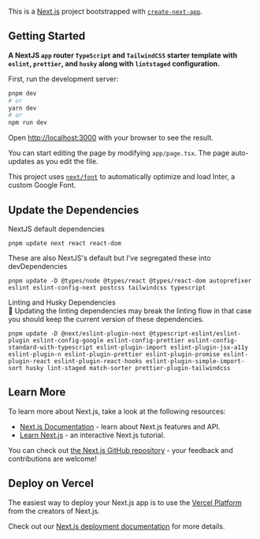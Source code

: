 This is a [Next.js](https://nextjs.org/) project bootstrapped with [`create-next-app`](https://github.com/vercel/next.js/tree/canary/packages/create-next-app).

## Getting Started

**A NextJS `app` router `TypeScript` and `TailwindCSS` starter template with `eslint`, `prettier`, and `husky` along with `lintstaged` configuration.**

First, run the development server:

```bash
pnpm dev
# or
yarn dev
# or
npm run dev
```

Open [http://localhost:3000](http://localhost:3000) with your browser to see the result.

You can start editing the page by modifying `app/page.tsx`. The page auto-updates as you edit the file.

This project uses [`next/font`](https://nextjs.org/docs/basic-features/font-optimization) to automatically optimize and load Inter, a custom Google Font.

## Update the Dependencies

NextJS default dependencies
```shell
pnpm update next react react-dom
```

These are also NextJS's default but I've segregated these into devDependencies
```shell
pnpm update -D @types/node @types/react @types/react-dom autoprefixer eslint eslint-config-next postcss tailwindcss typescript
```

Linting and Husky Dependencies<br/>
📝 Updating the linting dependencies may break the linting flow in that case you should keep the current version of these dependencies.
```shell
pnpm update -D @next/eslint-plugin-next @typescript-eslint/eslint-plugin eslint-config-google eslint-config-prettier eslint-config-standard-with-typescript eslint-plugin-import eslint-plugin-jsx-a11y eslint-plugin-n eslint-plugin-prettier eslint-plugin-promise eslint-plugin-react eslint-plugin-react-hooks eslint-plugin-simple-import-sort husky lint-staged match-sorter prettier-plugin-tailwindcss
```

## Learn More

To learn more about Next.js, take a look at the following resources:

- [Next.js Documentation](https://nextjs.org/docs) - learn about Next.js features and API.
- [Learn Next.js](https://nextjs.org/learn) - an interactive Next.js tutorial.

You can check out [the Next.js GitHub repository](https://github.com/vercel/next.js/) - your feedback and contributions are welcome!

## Deploy on Vercel

The easiest way to deploy your Next.js app is to use the [Vercel Platform](https://vercel.com/new?utm_medium=default-template&filter=next.js&utm_source=create-next-app&utm_campaign=create-next-app-readme) from the creators of Next.js.

Check out our [Next.js deployment documentation](https://nextjs.org/docs/deployment) for more details.

